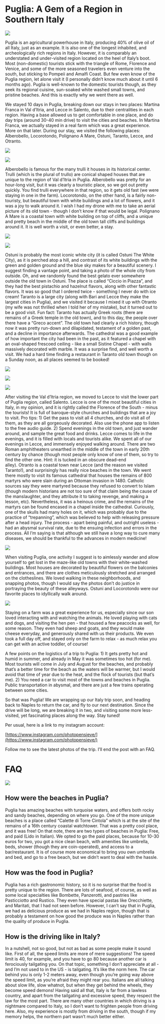 # Puglia: A Gem of a Region in Southern Italy

![](https://lh5.googleusercontent.com/sM9Dz2tE-oayM1dnsQLXkRsb7eYfyNYS-bJxZss-yO135ijIMztNxWkO97XtxcaCh6k)

Puglia is an agricultural powerhouse in Italy, producing 40% of olive oil of all Italy, just as an example. It is also one of the longest inhabited, and archeologically rich regions in Italy. However, it is comparably an understated and under-visited region located on the heel of Italy’s boot. Most (non-domestic) tourists stick with the triangle of Rome, Florence and Venice, and some of the more seasoned travelers even venture into the south, but sticking to Pompeii and Amalfi Coast. But few even know of the Puglia region, let alone visit it (I personally didn’t know much about it until 6 months ago). Puglia is well-known to the domestic tourists though, as they seek its regional cuisine, sun-soaked white washed small towns, and pristine beaches. And this is exactly why we went there as well.

We stayed 10 days in Puglia, breaking down our stays in two places: Martina Franca in Val d’Itria, and Lecce in Salento, due to their centralities in each region. Having a base allowed us to get comfortable in one place, and do day trips (around 30-40 min drive) to visit the cities and beaches. In Martina Franca, we actually stayed in a real farm which was a great experience. More on that later. During our stay, we visited the following places: Alberobello, Locorotondo, Polignano A Mare, Ostuni, Taranto, Lecce, and Otranto.

![](https://lh4.googleusercontent.com/cjPyj950L04X4Jp1LpM94jvVT9rbEfImHrlJ2MHx6_lF8E-JyhKpz21PH8lINBtYyYU)

![](https://lh3.googleusercontent.com/tzHV3eMZQyGgZunWBByyaADP5WQx8AaLju_LKd9-SN5pVqAfvT8YiGesrWMsX7q89-A)

Alberobello is famous for the many trulli it houses in its historical center. Trulli (which is the plural of trullo) are conical shaped houses that are unique to the region of Val d’Itria in Puglia. Alberobello was pretty for an hour-long visit, but it was clearly a touristic place, so we got out pretty quickly. You find trulli everywhere in that region, so it gets old fast (we were staying in one in the farm). Locorotondo, on the other hand, is a fairly non-touristy, but beautiful town with white buildings and a lot of flowers, and it was a joy to walk around it. I wish I had my drone with me to take an aerial picture of its old town - though I don’t know if that would be legal. Polignano A Mare is a coastal town with white building on top of cliffs, and a unique and pretty beach in the middle of the old town tall cliffs and buildings around it. It is well worth a visit, or even better, a stay. 

![](https://lh5.googleusercontent.com/c5lQZ3xOJmX6qPaot8xbvtVt0lag-kLwRc82e-LZko_y4y4GPJOL2OrX6Nt6E3KcvN4)

![](https://lh5.googleusercontent.com/8eE_yWr0PFQICjboCt8MKpOaT8l4UanSXwfthex8QxXB43IEqrMRORDP03JV3JdoDMg)

Ostuni is probably the most iconic white city (it is called Ostuni The White City), as it is perched atop a hill, and contrast of its white buildings with the green and golden ground and the blue sky makes for a beautiful scenery. I suggest finding a vantage point, and taking a photo of the whole city from outside. Oh, and we randomly found the best gelato ever somewhere outside the old town in Ostuni. The place is called “Ciccio in Piazza”, and they had the best pistachio and hazelnut flavors, along with other fantastic flavors. It was so good that I ordered twice - something I never do with ice cream! Taranto is a large city (along with Bari and Lecce they make the largest cities in Puglia), and we visited it because I mixed it up with Otranto (my wife was not thrilled when I told her of my mistake), but it turned out to be a good visit. Fun fact: Taranto has actually Greek roots (there are remains of a Greek temple in the old town), and to this day, the people over there have a “Greco accent”. The old town had clearly a rich history, though now it was pretty run-down and dilapidated, testament of a golden past, and a decline in importance afterwards. The cathedral was a good example of how important the city had been in the past, as it featured a chapel with an oval-shaped frescoed ceiling - like a small Sistine Chapel - with walls massively decorated with marble. It was a surprise find, and well worth a visit. We had a hard time finding a restaurant in Taranto old town though on a Sunday noon, as all places seemed to be booked!

![](https://lh3.googleusercontent.com/k0dhksoYD7rxroAxlUKELQAAVg2nQBlsEvMWI7emdvxuUR5i7qAThWKRi1pybeZAPA0)

![](https://lh5.googleusercontent.com/742B_HYfwfH-ewLnMmo-njb7RMSs250zIW9mZ_7WbapOQNyJnVklFWMfjyb3On1_lKE)

![](https://lh6.googleusercontent.com/qLNFtuB8gWsk5XfboDGQ4oSMUxll3tBlVpN1WXZxhiCydmF26mi01lsMBNjWnDcRPN4)

After visiting the Val d’Itria region, we moved to Lecce to visit the lower part of Puglia region, called Salento. Lecce is one of the most beautiful cities in Italy, in my opinion, and it is rightly called the Florence of the South - minus the tourists! It is full of baroque-style churches and buildings that are a joy to visit. Pro tips: 1) Get the pass to visit all 4 churches, and do visit all of them, as they are all gorgeously decorated. Also use the phone app to listen to the free audio guide. 2) Spend evenings in the old town, and just wander around, and sample the great food and drinks. Lecce comes to life in the evenings, and it is filled with locals and tourists alike. We spent all of our evenings in Lecce, and immensely enjoyed walking around. There are two Roman amphitheaters unearthed in the middle of the town in early 20th century by chance (though most people only know of one of them, so try to find the other one. Hint: it is tucked in an obscure dead-end alley). Otranto is a coastal town near Lecce (and the reason we visited Taranto!), and surprisingly has really nice beaches in the town. We went there mostly to visit its famous cathedral that houses the remains of 800 martyrs who were slain during an Ottoman invasion in 1480. Catholic sources say they were martyred because they refused to convert to Islam (though modern historians are not too sure of that claim being the cause of the manslaughter, and they attribute it to taking revenge, and making a lesson, etc). Nevertheless, it was a heinous crime, and the remains of the martyrs can be found encased in a chapel inside the cathedral. Curiously, one of the skulls had many holes on it, which was probably due to the practice of “trepanning”, which was believed to help with releasing pressure after a head injury. The process - apart being painful, and outright useless - had an abysmal survival rate, due to the ensuing infection and errors in the process. All I’m saying is that although we still have a long way to cure many diseases, we should be thankful to the advances in modern medicine!

![](https://lh6.googleusercontent.com/_iJz0YQiRa_KYMscDg2_TX0KQxfZd3upH10mypaIf_s_Fry_YFbm1k5FKQ6watSW12o)

When visiting Puglia, one activity I suggest is to aimlessly wander and allow yourself to get lost in the maze-like old towns with their white-washed buildings. Most houses are decorated by beautiful flowers on the balconies and entrances, and there are clothes meticulously stretched and arranged on the clotheslines. We loved walking in these neighborhoods, and snapping photos, though I would say the photos don’t do justice in portraying the beauty of these alleyways. Ostuni and Locorotondo were our favorite places to idyllically walk around.

![](https://lh3.googleusercontent.com/9g_gCXHv51I8MwDdOL3ne4PY_wS5Ee4pr5ba7KU5_gobuX8AXo8Z8rxObHaQJ_ei-3o)

Staying on a farm was a great experience for us, especially since our son loved interacting with and watching the animals. He loved playing with cats and dogs, and visiting the hen pen - that housed a few peacocks as well, for some reason. They even had sheep and goats, and they would make cheese everyday, and generously shared with us their products. We even took a full day off, and stayed only on the farm to relax - as much relax you can get with an active toddler, of course!

A few points on the logistics of a trip to Puglia: 1) It gets pretty hot and humid in summer, and already in May it was sometimes too hot (for me). Most tourists will come in July and August for the beaches, and probably that’s a better time for the beach as the waters will be warmer, but I would avoid that time of year due to the heat, and the flock of tourists (but that’s me). 2) You need a car to visit most of the towns and beaches in Puglia. Public transportation in abysmal, and there are just a few trains operating between some cities.

So that was Puglia! We are wrapping up our Italy trip soon, and heading back to Naples to return the car, and fly to our next destination. Since the drive will be long, we are breaking it in two, and visiting some more less-visited, yet fascinating places along the way. Stay tuned!

Per usual, here is a link to my instagram account:

[https://www.instagram.com/photopensieve/](https://www.instagram.com/photopensieve/)

Follow me to see the latest photos of the trip. I’ll end the post with an FAQ.

# FAQ

![](https://lh6.googleusercontent.com/j1MRD51S5KA5LUm2Abv0E665sTQi2a1MKJp0CiStyHvRSQx8mOjcjfSDSSeAK64W8Og)

## How were the beaches in Puglia?

Puglia has amazing beaches with turquoise waters, and offers both rocky and sandy beaches, depending on where you go. One of the more unique beaches is a place called “Calette di Torre Cintola” which is at the site of the remains of a 16th century coastal watchtower. That was a pretty cool place, and it was free! On that note, there are two types of beaches in Puglia: Free, and paid (Lido in Italian). We opted to go the paid places, because for 10-30 euros for two, you got a nice clean beach, with amenities like umbrella, beds, shower (though they are coin-operated), and access to a bar/restaurant. It is of course more economical to bring you own umbrella and bed, and go to a free beach, but we didn’t want to deal with the hassle.

## How was the food in Puglia?

Puglia has a rich gastronomic history, so it is no surprise that the food is pretty unique to the region. There are lots of seafood, of course, as well as some local specialties like Bombette, Panzerotti, and pastries like Pasticciotto and Rustico. They even have special pastas like Orecchiette, and Maritati, that I had not seen before. However, I can’t say that in Puglia, we had as delicious produce as we had in Naples region, though that is probably a testament on how good the produce was in Naples rather than the quality of produce in Puglia.

## How is the driving like in Italy?

In a nutshell, not so good, but not as bad as some people make it sound like. First of all, the speed limits are more of mere suggestions! The speed limit is 40, for example, and you have to go 80 because another car is ferociously tailgating you. On that topic, something I don’t appreciate at all - and I’m not used to in the US - is tailgating. It’s like the norm here. The car behind you is only 1-2 meters away, even though you’re going way above the speed limit, as you’re afraid they might rear you. Italians are all talking about slow life, slow whatnot, but when they get behind the wheels, they become speed demons! Having said all that, Italy is far from a lawless country, and apart from the tailgating and excessive speed, they respect the law for the most part. There are many other countries in which driving is a nightmare compared to Italy, so I don’t want to frighten people from driving here. Also, my experience is mostly from driving in the south, though if my memory helps, the northern part wasn’t much better either.